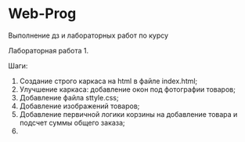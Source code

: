 # Web-Prog
Выполнение дз и лабораторных работ по курсу


Лабораторная работа 1.

Шаги:
1. Создание строго каркаса на html в файле index.html;
2. Улучшение каркаса: добавление окон под фотографии товаров;
3. Добавление файла sttyle.css;
4. Добавление изображений товаров;
5. Добавление первичной логики корзины на добавление товара и подсчет суммы общего заказа;
6. 

